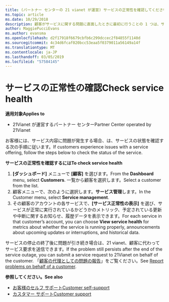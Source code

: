 ```yaml
---
title: (パートナー センターの 21 vianet が運営) サービスの正常性を確認してください。
ms.topic: article
ms.date: 10/29/2018
description: 顧客がサービスに関する問題に直面したときに最初に行うことの 1 つは、サービスの正常性の確認です。
author: MaggiePucciEvans
ms.author: evansma
ms.openlocfilehash: d2f17918f6679cbfb6c299dccec2f84855f1140d
ms.sourcegitcommit: 4c34d6fcaf020bcc53eaa5f0379011a56149a14f
ms.translationtype: MT
ms.contentlocale: ja-JP
ms.lasthandoff: 03/05/2019
ms.locfileid: "57584145"
---
```

# <a name="check-service-health"></a><span data-ttu-id="98d44-103">サービスの正常性の確認</span><span class="sxs-lookup"><span data-stu-id="98d44-103">Check service health</span></span>

<span data-ttu-id="98d44-104">**適用対象**</span><span class="sxs-lookup"><span data-stu-id="98d44-104">**Applies to**</span></span>

-   <span data-ttu-id="98d44-105">21Vianet が運営するパートナー センター</span><span class="sxs-lookup"><span data-stu-id="98d44-105">Partner Center operated by 21Vianet</span></span>


<span data-ttu-id="98d44-106">お客様には、サービス内容に問題が発生する場合、は、サービスの状態を確認する次の手順に従います。</span><span class="sxs-lookup"><span data-stu-id="98d44-106">If customers experience issues with a service offering, follow the steps below to check the status of the service.</span></span>

<span data-ttu-id="98d44-107">**サービスの正常性を確認するには**</span><span class="sxs-lookup"><span data-stu-id="98d44-107">**To check service health**</span></span>

1.  <span data-ttu-id="98d44-108">**[ダッシュボード]** メニューで **[顧客]** を選びます。</span><span class="sxs-lookup"><span data-stu-id="98d44-108">From the **Dashboard** menu, select **Customers**.</span></span> <span data-ttu-id="98d44-109">一覧から顧客を選択します。</span><span class="sxs-lookup"><span data-stu-id="98d44-109">Select a customer from the list.</span></span>
2.  <span data-ttu-id="98d44-110">顧客メニューで、次のように選択します。**サービス管理**します。</span><span class="sxs-lookup"><span data-stu-id="98d44-110">In the Customer menu, select **Service management**.</span></span>
3.  <span data-ttu-id="98d44-111">その顧客のアカウントの各サービスで、**[サービス正常性の表示]** を選び、サービスが正常に実行されているかどうかのメトリック、予定されている更新や中断に関するお知らせ、履歴データを表示できます。</span><span class="sxs-lookup"><span data-stu-id="98d44-111">For each service in that customer’s account, you can choose **View service health** for metrics about whether the service is running properly, announcements about upcoming updates or interruptions, and historical data.</span></span>

<span data-ttu-id="98d44-112">サービスの停止の終了後に問題が引き続き場合は、21 vianet、顧客に代わってサービス要求を送信できます。</span><span class="sxs-lookup"><span data-stu-id="98d44-112">If the problem still persists after the end of the service outage, you can submit a service request to 21Vianet on behalf of the customer.</span></span> <span data-ttu-id="98d44-113">「[顧客の代理としての問題の報告](report-problems-on-behalf-of-a-customer.md)」をご覧ください。</span><span class="sxs-lookup"><span data-stu-id="98d44-113">See [Report problems on behalf of a customer](report-problems-on-behalf-of-a-customer.md).</span></span>

<span data-ttu-id="98d44-114">**参照してください。**</span><span class="sxs-lookup"><span data-stu-id="98d44-114">**See also**</span></span>

-   [<span data-ttu-id="98d44-115">お客様のセルフ サポート</span><span class="sxs-lookup"><span data-stu-id="98d44-115">Customer self-support</span></span>](customer-self-support.md)
-   [<span data-ttu-id="98d44-116">カスタマー サポート</span><span class="sxs-lookup"><span data-stu-id="98d44-116">Customer support</span></span>](customer-support.md)